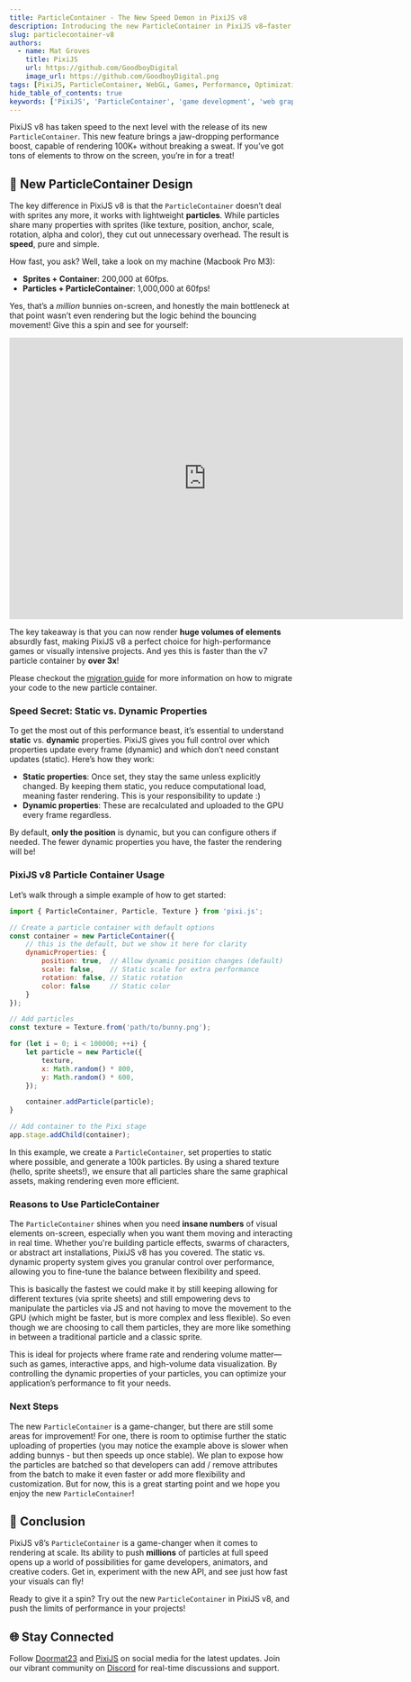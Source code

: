 ```yaml
---
title: ParticleContainer - The New Speed Demon in PixiJS v8  
description: Introducing the new ParticleContainer in PixiJS v8—faster than ever, optimized for rendering millions of particles effortlessly.  
slug: particlecontainer-v8  
authors:  
  - name: Mat Groves  
    title: PixiJS 
    url: https://github.com/GoodboyDigital  
    image_url: https://github.com/GoodboyDigital.png  
tags: [PixiJS, ParticleContainer, WebGL, Games, Performance, Optimization]  
hide_table_of_contents: true  
keywords: ['PixiJS', 'ParticleContainer', 'game development', 'web graphics', 'optimization', 'WebGL']  
---
```


PixiJS v8 has taken speed to the next level with the release of its new `ParticleContainer`. This new feature brings a jaw-dropping performance boost, capable of rendering 100K+ without breaking a sweat. If you’ve got tons of elements to throw on the screen, you’re in for a treat!

<!--truncate-->

## 🚀 New ParticleContainer Design

The key difference in PixiJS v8 is that the `ParticleContainer` doesn’t deal with sprites any more, it works with lightweight **particles**. While particles share many properties with sprites (like texture, position, anchor, scale, rotation, alpha and color), they cut out unnecessary overhead. The result is **speed**, pure and simple. 

How fast, you ask? Well, take a look on my machine (Macbook Pro M3):

- **Sprites + Container**: 200,000 at 60fps.
- **Particles + ParticleContainer**: 1,000,000 at 60fps!

Yes, that’s a _million_ bunnies on-screen, and honestly the main bottleneck at that point wasn’t even rendering but the logic behind the bouncing movement! Give this a spin and see for yourself:

<iframe src="https://goodboydigital.github.io/pixi-bunnymark/dist/?asParticles=true&count=1000&renderer=webgl" width="700" height="500" frameborder="0"></iframe>

The key takeaway is that you can now render **huge volumes of elements** absurdly fast, making PixiJS v8 a perfect choice for high-performance games or visually intensive projects. And yes this is faster than the v7 particle container by **over 3x**!

Please checkout the [migration guide](../8.x/guides/migrations/v8#particlecontainer) for more information on how to migrate your code to the new particle container.

### Speed Secret: Static vs. Dynamic Properties

To get the most out of this performance beast, it’s essential to understand **static** vs. **dynamic** properties. PixiJS gives you full control over which properties update every frame (dynamic) and which don’t need constant updates (static). Here’s how they work:

- **Static properties**: Once set, they stay the same unless explicitly changed. By keeping them static, you reduce computational load, meaning faster rendering. This is your responsibility to update :)
- **Dynamic properties**: These are recalculated and uploaded to the GPU every frame regardless.

By default, **only the position** is dynamic, but you can configure others if needed. The fewer dynamic properties you have, the faster the rendering will be!

### PixiJS v8 Particle Container Usage

Let’s walk through a simple example of how to get started:

```javascript
import { ParticleContainer, Particle, Texture } from 'pixi.js';

// Create a particle container with default options
const container = new ParticleContainer({
    // this is the default, but we show it here for clarity
    dynamicProperties: {
        position: true,  // Allow dynamic position changes (default)
        scale: false,    // Static scale for extra performance
        rotation: false, // Static rotation
        color: false     // Static color
    }
});

// Add particles
const texture = Texture.from('path/to/bunny.png');

for (let i = 0; i < 100000; ++i) {
    let particle = new Particle({
        texture,
        x: Math.random() * 800,
        y: Math.random() * 600,
    });

    container.addParticle(particle);
}

// Add container to the Pixi stage
app.stage.addChild(container);
```

In this example, we create a `ParticleContainer`, set properties to static where possible, and generate a 100k particles. By using a shared texture (hello, sprite sheets!), we ensure that all particles share the same graphical assets, making rendering even more efficient.

### Reasons to Use ParticleContainer

The `ParticleContainer` shines when you need **insane numbers** of visual elements on-screen, especially when you want them moving and interacting in real time. Whether you're building particle effects, swarms of characters, or abstract art installations, PixiJS v8 has you covered. The static vs. dynamic property system gives you granular control over performance, allowing you to fine-tune the balance between flexibility and speed.

This is basically the fastest we could make it by still keeping allowing for different textures (via sprite sheets) and still empowering devs to manipulate the particles via JS and not having to move the movement to the GPU (which might be faster, but is more complex and less flexible). So even though we are choosing to call them particles, they are more like something in between a traditional particle and a classic sprite.

This is ideal for projects where frame rate and rendering volume matter—such as games, interactive apps, and high-volume data visualization. By controlling the dynamic properties of your particles, you can optimize your application’s performance to fit your needs.

### Next Steps

The new `ParticleContainer` is a game-changer, but there are still some areas for improvement! For one, there is room to optimise further the static uploading of properties (you may notice the example above is slower when adding bunnys - but then speeds up once stable). We plan to expose how the particles are batched so that developers can add / remove attributes from the batch to make it even faster or add more flexibility and customization. But for now, this is a great starting point and we hope you enjoy the new `ParticleContainer`!

## 🎉 Conclusion

PixiJS v8’s `ParticleContainer` is a game-changer when it comes to rendering at scale. Its ability to push **millions** of particles at full speed opens up a world of possibilities for game developers, animators, and creative coders. Get in, experiment with the new API, and see just how fast your visuals can fly!

Ready to give it a spin? Try out the new `ParticleContainer` in PixiJS v8, and push the limits of performance in your projects!


## 🌐 Stay Connected

Follow [Doormat23](https://twitter.com/Doormat23) and [PixiJS](https://twitter.com/PixiJS) on social media for the latest updates. Join our vibrant community on [Discord](https://discord.gg/nrnDP9wtyX) for real-time discussions and support.
